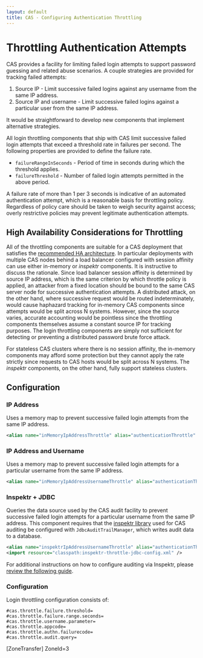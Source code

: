 ```yaml
---
layout: default
title: CAS - Configuring Authentication Throttling
---
```


# Throttling Authentication Attempts
CAS provides a facility for limiting failed login attempts to support password guessing and related abuse scenarios.
A couple strategies are provided for tracking failed attempts:

1. Source IP - Limit successive failed logins against any username from the same IP address.
2. Source IP and username - Limit successive failed logins against a particular user from the same IP address.

It would be straightforward to develop new components that implement alternative strategies.

All login throttling components that ship with CAS limit successive failed login attempts that exceed a threshold
rate in failures per second. The following properties are provided to define the failure rate.

* `failureRangeInSeconds` - Period of time in seconds during which the threshold applies.
* `failureThreshold` - Number of failed login attempts permitted in the above period.

A failure rate of more than 1 per 3 seconds is indicative of an automated authentication attempt, which is a
reasonable basis for throttling policy. Regardless of policy care should be taken to weigh security against access;
overly restrictive policies may prevent legitimate authentication attempts.


## High Availability Considerations for Throttling

All of the throttling components are suitable for a CAS deployment that satisfies the
[recommended HA architecture](../planning/High-Availability-Guide.html). In particular deployments with multiple CAS
nodes behind a load balancer configured with session affinity can use either in-memory or _inspektr_ components. It is
instructive to discuss the rationale. Since load balancer session affinity is determined by source IP address, which
is the same criterion by which throttle policy is applied, an attacker from a fixed location should be bound to the
same CAS server node for successive authentication attempts. A distributed attack, on the other hand, where successive
request would be routed indeterminately, would cause haphazard tracking for in-memory CAS components since attempts
would be split across N systems. However, since the source varies, accurate accounting would be pointless since the
throttling components themselves assume a constant source IP for tracking purposes. The login throttling components
are simply not sufficient for detecting or preventing a distributed password brute force attack.

For stateless CAS clusters where there is no session affinity, the in-memory components may afford some protection but
they cannot apply the rate strictly since requests to CAS hosts would be split across N systems.
The _inspektr_ components, on the other hand, fully support stateless clusters.


## Configuration

### IP Address
Uses a memory map to prevent successive failed login attempts from the same IP address.

```xml
<alias name="inMemoryIpAddressThrottle" alias="authenticationThrottle" />
```


### IP Address and Username
Uses a memory map to prevent successive failed login attempts for a particular username from the same IP address.

```xml
<alias name="inMemoryIpAddressUsernameThrottle" alias="authenticationThrottle" />
```

### Inspektr + JDBC
Queries the data source used by the CAS audit facility to prevent successive failed login attempts for a particular
username from the same IP address. This component requires that the
[inspektr library](https://github.com/apereo/inspektr) used for CAS auditing be configured with
`JdbcAuditTrailManager`, which writes audit data to a database.

```xml
<alias name="inspektrIpAddressUsernameThrottle" alias="authenticationThrottle" />
<import resource="classpath:inspektr-throttle-jdbc-config.xml" />
```

For additional instructions on how to configure auditing via Inspektr,
please [review the following guide](Logging.html).

### Configuration
Login throttling configuration consists of:

```properties
#cas.throttle.failure.threshold=
#cas.throttle.failure.range.seconds=
#cas.throttle.username.parameter=
#cas.throttle.appcode=
#cas.throttle.authn.failurecode=
#cas.throttle.audit.query=
```
[ZoneTransfer]
ZoneId=3
